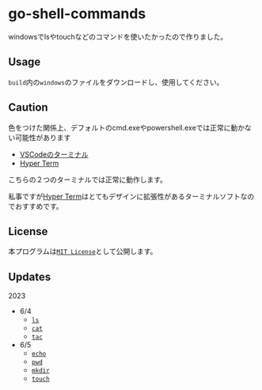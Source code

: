 # go-shell-commands

windowsでlsやtouchなどのコマンドを使いたかったので作りました。

## Usage

`build`内の`windows`のファイルをダウンロードし、使用してください。

## Caution

色をつけた関係上、デフォルトのcmd.exeやpowershell.exeでは正常に動かない可能性があります
- [VSCodeのターミナル](https://code.visualstudio.com/download)
- [Hyper Term](https://hyper.is/)

こちらの２つのターミナルでは正常に動作します。

私事ですが[Hyper Term](https://hyper.is/)はとてもデザインに拡張性があるターミナルソフトなのでおすすめです。

## License

本プログラムは[`MIT License`](https://github.com/Def4Root/go-shell-commands/blob/main/LICENSE)として公開します。

## Updates

2023
- 6/4
  - [`ls`](https://github.com/Def4Root/go-shell-commands/tree/main/ls)
  - [`cat`](https://github.com/Def4Root/go-shell-commands/tree/main/cat)
  - [`tac`](https://github.com/Def4Root/go-shell-commands/tree/main/tac)
- 6/5
  - [`echo`](https://github.com/Def4Root/go-shell-commands/tree/main/echo)
  - [`pwd`](https://github.com/Def4Root/go-shell-commands/tree/main/pwd)
  - [`mkdir`](https://github.com/Def4Root/go-shell-commands/tree/main/mkdir)
  - [`touch`](https://github.com/Def4Root/go-shell-commands/tree/main/touch)